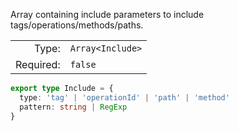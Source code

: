 Array containing include parameters to include tags/operations/methods/paths.

|           |                  |
|----------:|:-----------------|
|     Type: | `Array<Include>` |
| Required: | `false`          |

```typescript [Include]
export type Include = {
  type: 'tag' | 'operationId' | 'path' | 'method'
  pattern: string | RegExp
}
```


